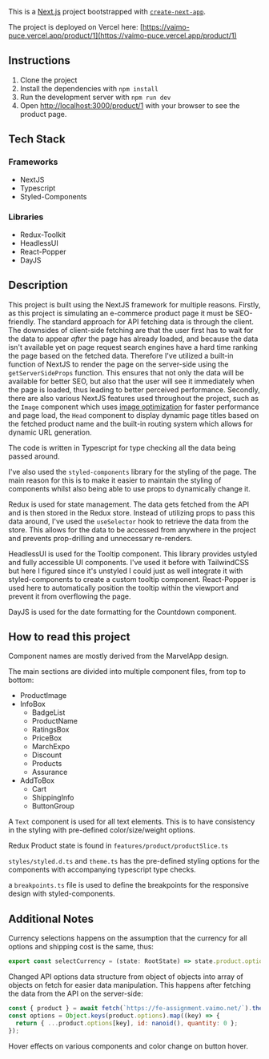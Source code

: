This is a [Next.js](https://nextjs.org/) project bootstrapped with [`create-next-app`](https://github.com/vercel/next.js/tree/canary/packages/create-next-app).

The project is deployed on Vercel here: [https://vaimo-puce.vercel.app/product/1](https://vaimo-puce.vercel.app/product/1)

## Instructions

1. Clone the project
2. Install the dependencies with `npm install`
3. Run the development server with `npm run dev`
4. Open [http://localhost:3000/product/1](http://localhost:3000/product/1) with your browser to see the product page.

## Tech Stack

### Frameworks

- NextJS
- Typescript
- Styled-Components

### Libraries

- Redux-Toolkit
- HeadlessUI
- React-Popper
- DayJS

## Description

This project is built using the NextJS framework for multiple reasons. Firstly, as this project is simulating an e-commerce product page it must be SEO-friendly. The standard approach for API fetching data is through the client. The downsides of client-side fetching are that the user first has to wait for the data to appear _after_ the page has already loaded, and because the data isn't available yet on page request search engines have a hard time ranking the page based on the fetched data. Therefore I've utilized a built-in function of NextJS to render the page on the server-side using the `getServerSideProps` function. This ensures that not only the data will be available for better SEO, but also that the user will see it immediately when the page is loaded, thus leading to better perceived performance. Secondly, there are also various NextJS features used throughout the project, such as the `Image` component which uses [image optimization](https://nextjs.org/docs/basic-features/image-optimization) for faster performance and page load, the `Head` component to display dynamic page titles based on the fetched product name and the built-in routing system which allows for dynamic URL generation.

The code is written in Typescript for type checking all the data being passed around.

I've also used the `styled-components` library for the styling of the page. The main reason for this is to make it easier to maintain the styling of components whilst also being able to use props to dynamically change it.

Redux is used for state management. The data gets fetched from the API and is then stored in the Redux store. Instead of utilizing props to pass this data around, I've used the `useSelector` hook to retrieve the data from the store. This allows for the data to be accessed from anywhere in the project and prevents prop-drilling and unnecessary re-renders.

HeadlessUI is used for the Tooltip component. This library provides ustyled and fully accessible UI components. I've used it before with TailwindCSS but here I figured since it's unstyled I could just as well integrate it with styled-components to create a custom tooltip component. React-Popper is used here to automatically position the tooltip within the viewport and prevent it from overflowing the page.

DayJS is used for the date formatting for the Countdown component.

## How to read this project

Component names are mostly derived from the MarvelApp design.

The main sections are divided into multiple component files, from top to bottom:

- ProductImage
- InfoBox
  - BadgeList
  - ProductName
  - RatingsBox
  - PriceBox
  - MarchExpo
  - Discount
  - Products
  - Assurance
- AddToBox
  - Cart
  - ShippingInfo
  - ButtonGroup

A `Text` component is used for all text elements. This is to have consistency in the styling with pre-defined color/size/weight options.

Redux Product state is found in `features/product/productSlice.ts`

`styles/styled.d.ts` and `theme.ts` has the pre-defined styling options for the components with accompanying typescript type checks.

a `breakpoints.ts` file is used to define the breakpoints for the responsive design with styled-components.

## Additional Notes

Currency selections happens on the assumption that the currency for all options and shipping cost is the same, thus:

```js
export const selectCurrency = (state: RootState) => state.product.options[0].price.currency.symbol;
```

Changed API options data structure from object of objects into array of objects on fetch for easier data manipulation. This happens after fetching the data from the API on the server-side:

```js
const { product } = await fetch(`https://fe-assignment.vaimo.net/`).then((res) => res.json());
const options = Object.keys(product.options).map((key) => {
  return { ...product.options[key], id: nanoid(), quantity: 0 };
});
```

Hover effects on various components and color change on button hover.
